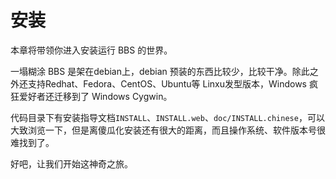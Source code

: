 # 安装

本章将带领你进入安装运行 BBS 的世界。

一塌糊涂 BBS 是架在debian上，debian 预装的东西比较少，比较干净。除此之外还支持Redhat、Fedora、CentOS、Ubuntu等 Linxu发型版本，Windows 疯狂爱好者还迁移到了 Windows Cygwin。

代码目录下有安装指导文档`INSTALL`、`INSTALL.web`、`doc/INSTALL.chinese`，可以大致浏览一下，但是离傻瓜化安装还有很大的距离，而且操作系统、软件版本号很难找到了。

好吧，让我们开始这神奇之旅。

